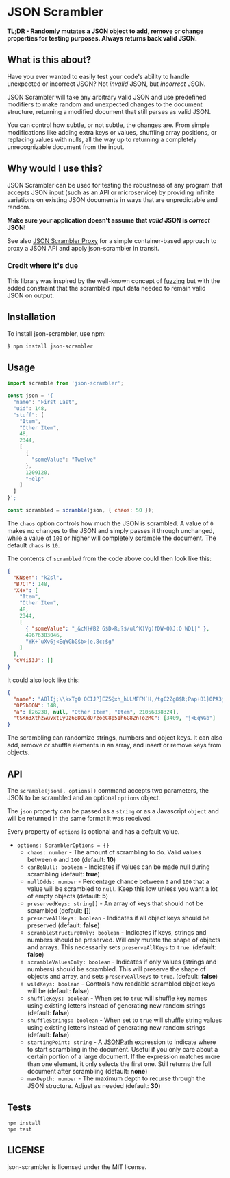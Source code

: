 # JSON Scrambler

**TL;DR - Randomly mutates a JSON object to add, remove or change properties for testing purposes. Always returns back valid JSON.**

## What is this about?

Have you ever wanted to easily test your code's ability to handle unexpected or incorrect JSON? Not _invalid_ JSON, but _incorrect_ JSON.

JSON Scrambler will take any arbitrary valid JSON and use predefined modifiers to make random and unexpected changes to the document structure, returning a modified document that still parses as valid JSON.

You can control how subtle, or not subtle, the changes are. From simple modifications like adding extra keys or values, shuffling array positions, or replacing values with nulls, all the way up to returning a completely unrecognizable document from the input.

## Why would I use this?

JSON Scrambler can be used for testing the robustness of any program that accepts JSON input (such as an API or microservice) by providing infinite variations on existing JSON documents in ways that are unpredictable and random.

**Make sure your application doesn't assume that _valid_ JSON is _correct_ JSON!**

See also [JSON Scrambler Proxy](https://github.com/sbarre/json-scrambler-proxy) for a simple container-based approach to proxy a JSON API and apply json-scrambler in transit.

### Credit where it's due

This library was inspired by the well-known concept of [fuzzing](https://en.wikipedia.org/wiki/Fuzzing) but with the added constraint that the scrambled input data needed to remain valid JSON on output.

## Installation

To install json-scrambler, use npm:

```bash
$ npm install json-scrambler
```

## Usage

```javascript
import scramble from 'json-scrambler';

const json = '{
  "name": "First Last",
  "uid": 148,
  "stuff": [
    "Item",
    "Other Item",
    48,
    2344,
    [
      {
        "someValue": "Twelve"
      },
      1209120,
      "Help"
    ]
  ]
}';

const scrambled = scramble(json, { chaos: 50 });
```

The `chaos` option controls how much the JSON is scrambled. A value of `0` makes no changes to the JSON and simply passes it through unchanged, while a value of `100` or higher will completely scramble the document. The default `chaos` is `10`.

The contents of `scrambled` from the code above could then look like this:

```json
{
  "KNsen": "kZsl",
  "B7CT": 148,
  "X4x": [
    "Item",
    "Other Item",
    48,
    2344,
    [
      { "someValue": "_&cN}#B2 6$D>R;?$/ul^K)Vg)fDW-Q)J:O WD1|" },
      49676383046,
      "YK+`uXv6j<EqWGbG$b>|e,8c:$g"
    ]
  ],
  "cV4i53J": []
}
```

It could also look like this:

```json
{
  "name": "A8lIj;\\kxTgO OCIJP}EZ5@xh_hULMFFM`H,/tgC2Zg8$R;Pap+B1}0PA3jF~q7\\~Q|nD7=P0nMd<vbOCHrQwU(,!}IPyeM{9~s(w-.8CBq}PO2/bnNp;R.piXf6K84X]ADb626^ITi~c^x:9[oS3:mei=\\uE*Ai-}uPMj}L`Q0C`\\QMnj=PG>~t+mRx91y5]D!k-KN%:-` >1i#6Va[Xl?1TwaC)%4/br#H9.4,:OmH +V](kA%Y!CP=g5#=4)`YlXwf/O2Ci(@Xh{Sk=5e/7od*NOP2`^KhhzRGuVP8ry$_80tu1i3&USiZ03sE[5K|1O4SIm<kSQ(~NY%5Oyfo,9j,wlvUuZ1`Y#)q{,D&Ff~nv{]DCe^esvu9yc`NvodohFAOV>%UQ%q:4}Q*]k?q0fhn][<1( /}&Zh`M&r\\%?Lj8?mrVzF#)-D6av S5X+JBG3 ;!B:7YOc!jKG$/BJ^MI9Yj_)0o~`1bxzq}i#tG:(/D?hZ`^/*5*Vhs%N6JO.bD(VXSh.V)Kva[@<`W5<\\KI_xt}Dcq6hogfYWUB4-%ggH8`.b2Wq>jt>6~To/[yK*h2<PP6`w>qXEdaa|c%y8X! =\\48/p< d[hC.#N2C9b|2k4!C7c%.Z\\\\%@6f -#IN CnABLWvB(^wWl.0c3EtWS0=3&%ky&C4|{?8QL;WPTm$L oB1^Djl(0{5m9v9XrP=*LoR,S#~6HR~9]O+4=L`Ab1BWR I4rV<>2l^7teRm3i9357p=LkF#Jp;w7=}j]eh`qI&,0\\m\\9twH*=yy:aA<Pgk<W`WUCSZVqg+prP*/fenED[R#g+N2:C(&(7>=u4b:uLlp4=J?N(CK[#{zJVNaeL6v kSo:gC*%ZSLt{:~VkTU}!~#ydx_P+vXTgN,Fow",
  "0P5h6QN": 148,
  "a": [26238, null, "Other Item", "Item", 21056838324],
  "tSKn3XthzwuvxtLyOz6BDO2dO7zoeC8p51h6G82nTo2MC": [3409, "j<EqWGb"]
}
```

The scrambling can randomize strings, numbers and object keys. It can also add, remove or shuffle elements in an array, and insert or remove keys from objects.

## API

The `scramble(json[, options])` command accepts two parameters, the JSON to be scrambled and an optional `options` object.

The `json` property can be passed as a `string` or as a Javascript `object` and will be returned in the same format it was received.

Every property of `options` is optional and has a default value.

- `options: ScramblerOptions = {}`
  - `chaos: number` - The amount of scrambling to do. Valid values between `0` and `100` (default: **10**)
  - `canBeNull: boolean` - Indicates if values can be made null during scrambling (default: **true**)
  - `nullOdds: number` - Percentage chance between `0` and `100` that a value will be scrambled to `null`. Keep this low unless you want a lot of empty objects (default: **5**)
  - `preservedKeys: string[]` - An array of keys that should not be scrambled (default: **[]**)
  - `preserveAllKeys: boolean` - Indicates if all object keys should be preserved (default: **false**)
  - `scrambleStructureOnly: boolean` - Indicates if keys, strings and numbers should be preserved. Will only mutate the shape of objects and arrays. This necessarily sets `preserveAllKeys` to `true`. (default: **false**)
  - `scrambleValuesOnly: boolean` - Indicates if only values (strings and numbers) should be scrambled. This will preserve the shape of objects and array, and sets `preserveAllKeys` to `true`. (default: **false**)
  - `wildKeys: boolean` - Controls how readable scrambled object keys will be (default: **false**)
  - `shuffleKeys: boolean` - When set to `true` will shuffle key names using existing letters instead of generating new random strings (default: **false**)
  - `shuffleStrings: boolean` - When set to `true` will shuffle string values using existing letters instead of generating new random strings (default: **false**)
  - `startingPoint: string` - A [JSONPath]() expression to indicate where to start scrambling in the document. Useful if you only care about a certain portion of a large document. If the expression matches more than one element, it only selects the first one. Still returns the full document after scrambling (default: **none**)
  - `maxDepth: number` - The maximum depth to recurse through the JSON structure. Adjust as needed (default: **30**)

## Tests

```
npm install
npm test
```

## LICENSE

json-scrambler is licensed under the MIT license.
